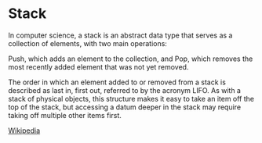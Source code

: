 # Stack

In computer science, a stack is an abstract data type that serves as a collection of elements, with two main operations:

Push, which adds an element to the collection, and
Pop, which removes the most recently added element that was not yet removed.

The order in which an element added to or removed from a stack is described as last in, first out, referred to by the acronym LIFO. As with a stack of physical objects, this structure makes it easy to take an item off the top of the stack, but accessing a datum deeper in the stack may require taking off multiple other items first.


[Wikipedia](https://en.wikipedia.org/wiki/Stack_(abstract_data_type))